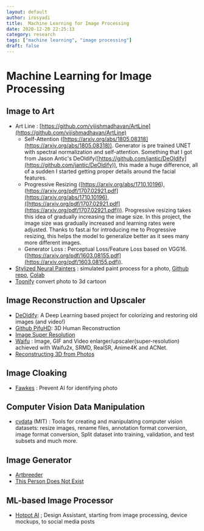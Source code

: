 ```yaml
---
layout: default
author: irosyadi
title:  Machine Learning for Image Processing
date: 2020-12-20 22:25:13
category: research
tags: ["machine learning", "image processing"]
draft: false
---
```


# Machine Learning for Image Processing

## Image to Art
- Art Line : [https://github.com/vijishmadhavan/ArtLine](https://github.com/vijishmadhavan/ArtLine)
    - Self-Attention ([https://arxiv.org/abs/1805.08318](https://arxiv.org/abs/1805.08318)). Generator is pre trained UNET with spectral normalization and self-attention. Something that I got from Jason Antic's DeOldify([https://github.com/jantic/DeOldify](https://github.com/jantic/DeOldify)), this made a huge difference, all of a sudden I started getting proper details around the facial features.
    - Progressive Resizing ([https://arxiv.org/abs/1710.10196),(https://arxiv.org/pdf/1707.02921.pdf](https://arxiv.org/abs/1710.10196),([https://arxiv.org/pdf/1707.02921.pdf](https://arxiv.org/pdf/1707.02921.pdf))). Progressive resizing takes this idea of gradually increasing the image size. In this project, the image size was gradually increased and learning rates were adjusted. Thanks to fast.ai for introducing me to Progressive resizing, this helps the model to generalize better as it sees many more different images.
    - Generator Loss : Perceptual Loss/Feature Loss based on VGG16. ([https://arxiv.org/pdf/1603.08155.pdf](https://arxiv.org/pdf/1603.08155.pdf)).
- [Stylized Neural Painters](https://jiupinjia.github.io/neuralpainter/) : simulated paint process for a photo, [Github repo](https://github.com/jiupinjia/stylized-neural-painting), [Colab](https://colab.research.google.com/drive/1XwZ4VI12CX2v9561-WD5EJwoSTJPFBbr?usp=sharing)
- [Toonify](https://toonify.justinpinkney.com/) convert photo to 3d cartoon

## Image Reconstruction and Upscaler
- [DeOldify](https://github.com/jantic/DeOldify): A Deep Learning based project for colorizing and restoring old images (and video!)
- [Github PifuHD](https://shunsukesaito.github.io/PIFuHD/): 3D Human Reconstruction
- [Image Super Resolution](https://blog.paperspace.com/image-super-resolution/)
- [Waifu](https://github.com/AaronFeng753/Waifu2x-Extension-GUI) : Image, GIF and Video enlarger/upscaler(super-resolution) achieved with Waifu2x, SRMD, RealSR, Anime4K and ACNet. 
- [Reconstructing 3D from Photos](https://nerf-w.github.io/)

## Image Cloaking
- [Fawkes](https://sandlab.cs.uchicago.edu/fawkes/) :  Prevent AI for identifying photo

## Computer Vision Data Manipulation
- [cvdata](https://github.com/monocongo/cvdata) (MIT)  : Tools for creating and manipulating computer vision datasets: resize images, rename files, annotation format conversion, image format conversion, Split dataset into training, validation, and test subsets and much more.

## Image Generator
- [Artbreeder](https://artbreeder.com/)
- [This Person Does Not Exist](https://thispersondoesnotexist.com/)

## ML-based Image Processor
- [Hotpot AI](https://hotpot.ai/) ;  Design Assistant, starting from image processing, device mockups, to social media posts


